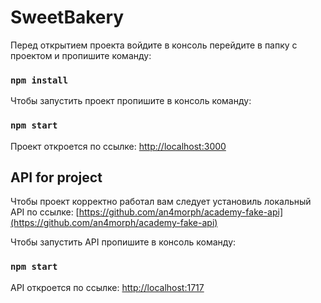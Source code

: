 # SweetBakery

Перед открытием проекта войдите в консоль перейдите в папку с проектом и пропишите команду:
### `npm install`

Чтобы запустить проект пропишите в консоль команду:
### `npm start`

Проект откроется по ссылке: [http://localhost:3000](http://localhost:3000)

## API for project

Чтобы проект корректно работал вам следует установиль локальный API по ссылке: [https://github.com/an4morph/academy-fake-api](https://github.com/an4morph/academy-fake-api)

Чтобы запустить API пропишите в консоль команду:
### `npm start`

API откроется по ссылке: [http://localhost:1717](http://localhost:1717)